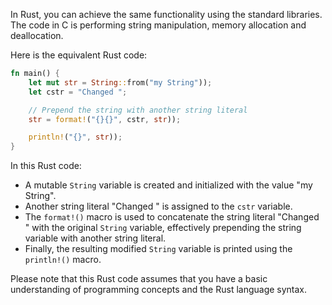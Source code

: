 In Rust, you can achieve the same functionality using the standard libraries. The code in C is performing string manipulation, memory allocation and deallocation.

Here is the equivalent Rust code:

```rust
fn main() {
    let mut str = String::from("my String"));
    let cstr = "Changed ";

    // Prepend the string with another string literal
    str = format!("{}{}", cstr, str));

    println!("{}", str));
}
```

In this Rust code:
- A mutable `String` variable is created and initialized with the value "my String".
- Another string literal "Changed " is assigned to the `cstr` variable.
- The `format!()` macro is used to concatenate the string literal "Changed " with the original `String` variable, effectively prepending the string variable with another string literal.
- Finally, the resulting modified `String` variable is printed using the `println!()` macro.

Please note that this Rust code assumes that you have a basic understanding of programming concepts and the Rust language syntax.
